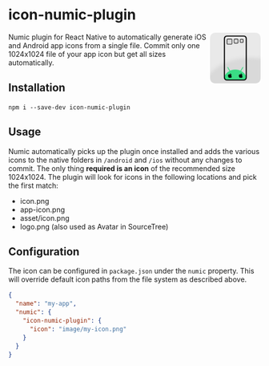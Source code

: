 # icon-numic-plugin

<img align="right" src="https://github.com/tobua/icon-numic-plugin/raw/main/logo.png" width="20%" alt="Icon Numic Plugin Logo" />

Numic plugin for React Native to automatically generate iOS and Android app icons from a single file. Commit only one 1024x1024 file of your app icon but get all sizes automatically.

## Installation

```
npm i --save-dev icon-numic-plugin
```

## Usage

Numic automatically picks up the plugin once installed and adds the various icons to the native folders in `/android` and `/ios` without any changes to commit. The only thing **required is an icon** of the recommended size 1024x1024. The plugin will look for icons in the following locations and pick the first match:

- icon.png
- app-icon.png
- asset/icon.png
- logo.png (also used as Avatar in SourceTree)

## Configuration

The icon can be configured in `package.json` under the `numic` property. This will override default icon paths from the file system as described above.

```json
{
  "name": "my-app",
  "numic": {
    "icon-numic-plugin": {
      "icon": "image/my-icon.png"
    }
  }
}
```
